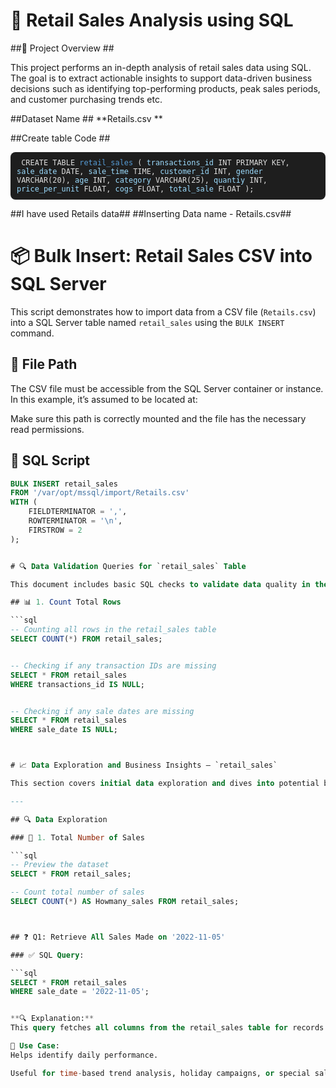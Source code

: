 # 🛒 Retail Sales Analysis using SQL

##📌 Project Overview ##

This project performs an in-depth analysis of retail sales data using SQL. The goal is to extract actionable insights to support data-driven business decisions such as identifying top-performing products, peak sales periods, and customer purchasing trends etc.

##Dataset Name ##
**Retails.csv **

##Create table Code ##
  <pre style="background:#1e1e1e;color:#dcdcdc;padding:10px;border-radius:8px;"><code> CREATE TABLE <span style="color:#569cd6;">retail_sales</span> ( <span style="color:#9cdcfe;">transactions_id</span> INT PRIMARY KEY, <span style="color:#9cdcfe;">sale_date</span> DATE, <span style="color:#9cdcfe;">sale_time</span> TIME, <span style="color:#9cdcfe;">customer_id</span> INT, <span style="color:#9cdcfe;">gender</span> VARCHAR(20), <span style="color:#9cdcfe;">age</span> INT, <span style="color:#9cdcfe;">category</span> VARCHAR(25), <span style="color:#9cdcfe;">quantiy</span> INT, <span style="color:#9cdcfe;">price_per_unit</span> FLOAT, <span style="color:#9cdcfe;">cogs</span> FLOAT, <span style="color:#9cdcfe;">total_sale</span> FLOAT ); </code></pre>


  ##I have used Retails data##
  ##Inserting Data name - Retails.csv##
  # 📦 Bulk Insert: Retail Sales CSV into SQL Server

This script demonstrates how to import data from a CSV file (`Retails.csv`) into a SQL Server table named `retail_sales` using the `BULK INSERT` command.

## 📁 File Path
The CSV file must be accessible from the SQL Server container or instance. In this example, it’s assumed to be located at:


Make sure this path is correctly mounted and the file has the necessary read permissions.

## 🧾 SQL Script

```sql
BULK INSERT retail_sales
FROM '/var/opt/mssql/import/Retails.csv'
WITH (
    FIELDTERMINATOR = ',',
    ROWTERMINATOR = '\n',
    FIRSTROW = 2
);


# 🔍 Data Validation Queries for `retail_sales` Table

This document includes basic SQL checks to validate data quality in the `retail_sales` table after importing a CSV file.

## 📊 1. Count Total Rows

```sql
-- Counting all rows in the retail_sales table
SELECT COUNT(*) FROM retail_sales;


-- Checking if any transaction IDs are missing
SELECT * FROM retail_sales
WHERE transactions_id IS NULL;


-- Checking if any sale dates are missing
SELECT * FROM retail_sales
WHERE sale_date IS NULL;



# 📈 Data Exploration and Business Insights – `retail_sales`

This section covers initial data exploration and dives into potential business questions to extract meaningful insights from the dataset.

---

## 🔍 Data Exploration

### 🧮 1. Total Number of Sales

```sql
-- Preview the dataset
SELECT * FROM retail_sales;

-- Count total number of sales
SELECT COUNT(*) AS Howmany_sales FROM retail_sales;



## ❓ Q1: Retrieve All Sales Made on '2022-11-05'

### ✅ SQL Query:

```sql
SELECT * FROM retail_sales
WHERE sale_date = '2022-11-05';


**🔍 Explanation:**
This query fetches all columns from the retail_sales table for records where the sale_date is exactly November 5, 2022.

📌 Use Case:
Helps identify daily performance.

Useful for time-based trend analysis, holiday campaigns, or special sale days.




